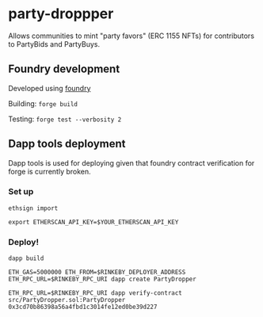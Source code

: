 # party-droppper

Allows communities to mint "party favors" (ERC 1155 NFTs) for contributors to PartyBids and PartyBuys.

## Foundry development

Developed using [foundry](https://github.com/gakonst/foundry)

Building: `forge build`

Testing: `forge test --verbosity 2`

## Dapp tools deployment

Dapp tools is used for deploying given that foundry contract verification for forge is currently broken.

### Set up

`ethsign import`

`export ETHERSCAN_API_KEY=$YOUR_ETHERSCAN_API_KEY`

### Deploy!

`dapp build`

`ETH_GAS=5000000 ETH_FROM=$RINKEBY_DEPLOYER_ADDRESS ETH_RPC_URL=$RINKEBY_RPC_URI dapp create PartyDropper`

`ETH_RPC_URL=$RINKEBY_RPC_URI dapp verify-contract src/PartyDropper.sol:PartyDropper 0x3cd70b86398a56a4fbd1c3014fe12ed0be39d227`
